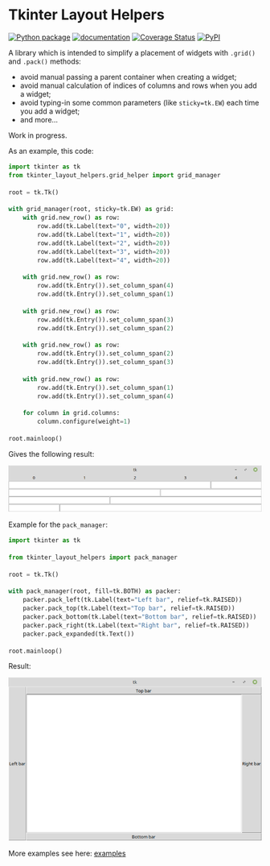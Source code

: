 # Tkinter Layout Helpers

[![Python package](https://github.com/insolor/tkinter-layout-helpers/actions/workflows/python-tests.yml/badge.svg)](https://github.com/insolor/tkinter-layout-helpers/actions/workflows/python-tests.yml)
[![documentation](https://img.shields.io/badge/docs-mkdocs-708FCC.svg?style=flat)](https://insolor.github.io/tkinter-layout-helpers/)
[![Coverage Status](https://coveralls.io/repos/github/insolor/tkinter-layout-helpers/badge.svg?branch=main)](https://coveralls.io/github/insolor/tkinter-layout-helpers?branch=main)
[![PyPI](https://img.shields.io/pypi/v/tkinter-layout-helpers)](https://pypi.org/project/tkinter-layout-helpers/)

A library which is intended to simplify a placement of widgets with `.grid()` and `.pack()` methods:

- avoid manual passing a parent container when creating a widget;
- avoid manual calculation of indices of columns and rows when you add a widget;
- avoid typing-in some common parameters (like `sticky=tk.EW`) each time you add a widget;
- and more...

Work in progress.

As an example, this code:

```python
import tkinter as tk
from tkinter_layout_helpers.grid_helper import grid_manager

root = tk.Tk()

with grid_manager(root, sticky=tk.EW) as grid:
    with grid.new_row() as row:
        row.add(tk.Label(text="0", width=20))
        row.add(tk.Label(text="1", width=20))
        row.add(tk.Label(text="2", width=20))
        row.add(tk.Label(text="3", width=20))
        row.add(tk.Label(text="4", width=20))

    with grid.new_row() as row:
        row.add(tk.Entry()).set_column_span(4)
        row.add(tk.Entry()).set_column_span(1)
    
    with grid.new_row() as row:
        row.add(tk.Entry()).set_column_span(3)
        row.add(tk.Entry()).set_column_span(2)
    
    with grid.new_row() as row:
        row.add(tk.Entry()).set_column_span(2)
        row.add(tk.Entry()).set_column_span(3)

    with grid.new_row() as row:
        row.add(tk.Entry()).set_column_span(1)
        row.add(tk.Entry()).set_column_span(4)

    for column in grid.columns:
        column.configure(weight=1)

root.mainloop()
```

Gives the following result:

![image](https://github.com/insolor/tkinter-layout-helpers/raw/main/assets/staircase.png)

Example for the `pack_manager`:

```python
import tkinter as tk

from tkinter_layout_helpers import pack_manager

root = tk.Tk()

with pack_manager(root, fill=tk.BOTH) as packer:
    packer.pack_left(tk.Label(text="Left bar", relief=tk.RAISED))
    packer.pack_top(tk.Label(text="Top bar", relief=tk.RAISED))
    packer.pack_bottom(tk.Label(text="Bottom bar", relief=tk.RAISED))
    packer.pack_right(tk.Label(text="Right bar", relief=tk.RAISED))
    packer.pack_expanded(tk.Text())

root.mainloop()
```

Result:

![image](https://github.com/insolor/tkinter-layout-helpers/raw/main/assets/pack_sidebars.png)

More examples see here: [examples](https://github.com/insolor/tkinter_layout_helpers/tree/main/examples)
